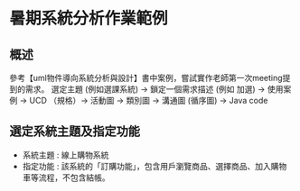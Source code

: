 # 暑期系統分析作業範例

## 概述
參考【uml物件導向系統分析與設計】書中案例，嘗試實作老師第一次meeting提到的需求。
選定主題 (例如選課系統) → 鎖定一個需求描述 (例如 加選) →  使用案例 →  UCD （規格）→ 活動圖 →  類別圖 →  溝通圖 (循序圖) →  Java code
## 選定系統主題及指定功能
+ 系統主題 : 線上購物系統
+ 指定功能 : 該系統的「訂購功能」，包含用戶瀏覽商品、選擇商品、加入購物車等流程，不包含結帳。

